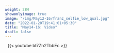 ```yaml
---
weight: 284
showonlyimage: true
image: "/img/May12-16/franz_selfie_low_qual.jpg"
date: "2022-01-20T19:41:01+05:30"
title: "May14-16: Video"
draft: false
---
```


&nbsp;
{{< youtube bI7Zh2TbbEc >}}
&nbsp;
